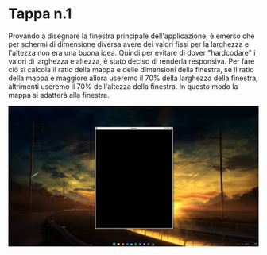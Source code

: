 # Tappa n.1
Provando a disegnare la finestra principale dell'applicazione, è emerso che per schermi di dimensione diversa avere dei valori fissi per la larghezza e l'altezza non era una buona idea. Quindi per evitare di dover "hardcodare" i valori di larghezza e altezza, è stato deciso di renderla responsiva.
Per fare ciò si calcola il ratio della mappa e delle dimensioni della finestra, se il ratio della mappa è maggiore allora useremo il 70% della larghezza della finestra, altrimenti useremo il 70% dell'altezza della finestra. In questo modo la mappa si adatterà alla finestra.

![image](windows_screen.png)